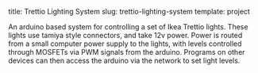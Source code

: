 title: Trettio Lighting System
slug: trettio-lighting-system
template: project

An arduino based system for controlling a set of Ikea Trettio
lights. These lights use tamiya style connectors, and take 12v
power. Power is routed from a small computer power supply to the
lights, with levels controlled through MOSFETs via PWM signals from
the arduino. Programs on other devices can then access the arduino via
the network to set light levels.

